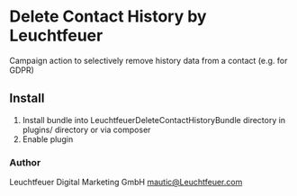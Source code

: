 # Delete Contact History by Leuchtfeuer
Campaign action to selectively remove history data from a contact (e.g. for GDPR)

## Install
1. Install bundle into LeuchtfeuerDeleteContactHistoryBundle directory in plugins/ directory or via composer
2. Enable plugin

### Author
Leuchtfeuer Digital Marketing GmbH
mautic@Leuchtfeuer.com
